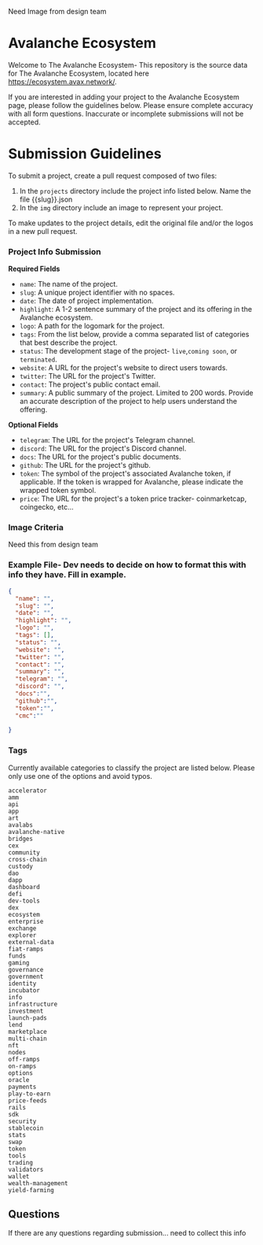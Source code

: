 Need Image from design team

# Avalanche Ecosystem

Welcome to The Avalanche Ecosystem- This repository is the source data for The Avalanche Ecosystem, located here <https://ecosystem.avax.network/>.

If you are interested in adding your project to the Avalanche Ecosystem page, please follow the guidelines below. Please ensure complete accuracy with all form questions. Inaccurate or incomplete submissions will not be accepted.
 
 
# Submission Guidelines

To submit a project, create a pull request composed of two files:
  1. In the `projects` directory include the project info listed below. Name the file {{slug}}.json
  2. In the `img` directory include an image to represent your project.

To make updates to the project details, edit the original file and/or the logos in a new pull request. 


### Project Info Submission

**Required Fields**
- `name`: The name of the project.
- `slug`: A unique project identifier with no spaces.
- `date`: The date of project implementation.
- `highlight`: A 1-2 sentence summary of the project and its offering in the Avalanche ecosystem.
- `logo`: A path for the logomark for the project.
- `tags`: From the list below, provide a comma separated list of categories that best describe the project.
- `status`: The development stage of the project- `live`,`coming soon`, or `terminated`.
- `website`: A URL for the project's website to direct users towards.
- `twitter`: The URL for the project's Twitter.
- `contact`: The project's public contact email.
- `summary`: A public summary of the project. Limited to 200 words. Provide an accurate description of the project to help users understand the offering.

**Optional Fields**
- `telegram`: The URL for the project's Telegram channel.
- `discord`: The URL for the project's Discord channel.
- `docs`: The URL for the project's public documents.
- `github`: The URL for the project's github.
- `token`: The symbol of the project's associated Avalanche token, if applicable. If the token is wrapped for Avalanche, please indicate the wrapped token symbol.
- `price`: The URL for the project's a token price tracker- coinmarketcap, coingecko, etc...


### Image Criteria
Need this from design team


### Example File- Dev needs to decide on how to format this with info they have. Fill in example.
```json
{
  "name": "",
  "slug": "",
  "date": "",
  "highlight": "",
  "logo": "",
  "tags": [],
  "status": "",
  "website": "",
  "twitter": "",
  "contact": "",
  "summary": "",
  "telegram": "",
  "discord": "",
  "docs":"",
  "github":"",
  "token":"",
  "cmc":""
  
}
```




### Tags
Currently available categories to classify the project are listed below. Please only use one of the options and avoid typos.
```
accelerator
amm
api
app
art
avalabs
avalanche-native
bridges
cex
community
cross-chain
custody
dao
dapp
dashboard
defi
dev-tools
dex
ecosystem
enterprise
exchange
explorer
external-data
fiat-ramps
funds
gaming
governance
government
identity
incubator
info
infrastructure
investment
launch-pads
lend
marketplace
multi-chain
nft
nodes
off-ramps
on-ramps
options
oracle
payments
play-to-earn
price-feeds
rails
sdk
security
stablecoin
stats
swap
token
tools
trading
validators
wallet
wealth-management
yield-farming
```


## Questions

If there are any questions regarding submission... need to collect this info
